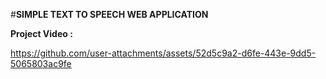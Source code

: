 #**SIMPLE TEXT TO SPEECH WEB APPLICATION**

**Project Video :**

https://github.com/user-attachments/assets/52d5c9a2-d6fe-443e-9dd5-5065803ac9fe

